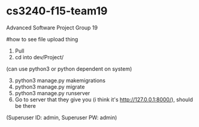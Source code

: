 # cs3240-f15-team19
Advanced Software Project Group 19

#how to see file upload thing
1. Pull
2. cd into dev/Project/

(can use python3 or python dependent on system)

3. python3 manage.py makemigrations
4. python3 manage.py migrate
5. python3 manage.py runserver
6. Go to server that they give you (i think it's http://127.0.0.1:8000/), should be there

(Superuser ID: admin, Superuser PW: admin)
